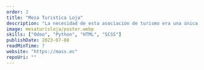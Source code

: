```yaml
---
order: 2
title: "Mesa Turistica Loja"
description: "La necesidad de esta asociación de turismo era una única plataforma para gestionar el turismo de Loja y promover el turismo de la provincia de Loja. La plataforma permitió la gestión de eventos turísticos, la promoción de destinos y la mejora de la experiencia del turista en la provincia de Loja. También se desarrolló bloques de código arrastrables y reutilizables para mejorar la experiencia del usuario para la personalización de su sitio web."
image: mesaturisloja/poster.webp
skills: ["Odoo", "Python", "HTML", "SCSS"]
publishDate: 2023-07-08
readMinTime: 7
website: "https://mass.ec"
repoUri: ""
---
```

